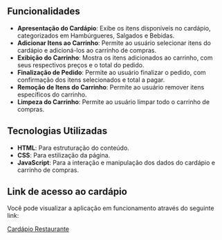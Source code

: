 ## Funcionalidades

- **Apresentação do Cardápio**: Exibe os itens disponíveis no cardápio, categorizados em Hambúrgueres, Salgados e Bebidas.
- **Adicionar Itens ao Carrinho**: Permite ao usuário selecionar itens do cardápio e adicioná-los ao carrinho de compras.
- **Exibição do Carrinho**: Mostra os itens adicionados ao carrinho, com seus respectivos preços e o total do pedido.
- **Finalização de Pedido**: Permite ao usuário finalizar o pedido, com confirmação dos itens selecionados e total a pagar.
- **Remoção de Itens do Carrinho**: Permite ao usuário remover itens específicos do carrinho.
- **Limpeza do Carrinho**: Permite ao usuário limpar todo o carrinho de compras.

## Tecnologias Utilizadas

- **HTML**: Para estruturação do conteúdo.
- **CSS**: Para estilização da página.
- **JavaScript**: Para a interação e manipulação dos dados do cardápio e carrinho de compras.

## Link de acesso ao cardápio

Você pode visualizar a aplicação em funcionamento através do seguinte link:

[Cardápio Restaurante](https://jamilesales127.github.io/cardapio-restaurante/)
